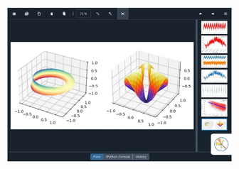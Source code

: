 ![Browse all your plots in a single place](/assets/media/matplotlib.webp "Browse all your plots in a single place")
